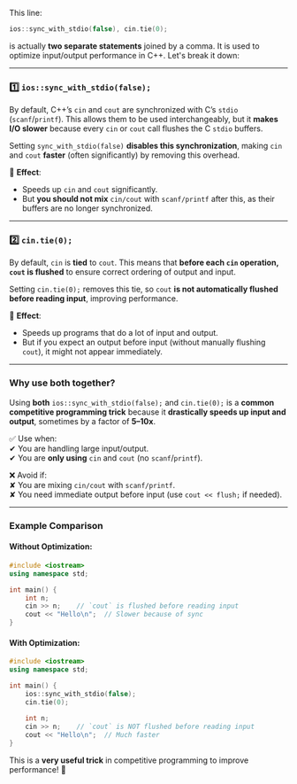 This line:  

```cpp
ios::sync_with_stdio(false), cin.tie(0);
```

is actually **two separate statements** joined by a comma. It is used to optimize input/output performance in C++. Let's break it down:

---

### **1️⃣ `ios::sync_with_stdio(false);`**
By default, C++’s `cin` and `cout` are synchronized with C’s `stdio` (`scanf`/`printf`). This allows them to be used interchangeably, but it **makes I/O slower** because every `cin` or `cout` call flushes the C `stdio` buffers.

Setting `sync_with_stdio(false)` **disables this synchronization**, making `cin` and `cout` **faster** (often significantly) by removing this overhead.

🚀 **Effect**:  
- Speeds up `cin` and `cout` significantly.
- But **you should not mix** `cin/cout` with `scanf/printf` after this, as their buffers are no longer synchronized.

---

### **2️⃣ `cin.tie(0);`**
By default, `cin` is **tied** to `cout`. This means that **before each `cin` operation, `cout` is flushed** to ensure correct ordering of output and input.

Setting `cin.tie(0);` removes this tie, so `cout` **is not automatically flushed before reading input**, improving performance.

🚀 **Effect**:  
- Speeds up programs that do a lot of input and output.
- But if you expect an output before input (without manually flushing `cout`), it might not appear immediately.

---

### **Why use both together?**
Using **both** `ios::sync_with_stdio(false);` and `cin.tie(0);` is a **common competitive programming trick** because it **drastically speeds up input and output**, sometimes by a factor of **5–10x**.

✅ Use when:  
✔ You are handling large input/output.  
✔ You are **only using** `cin` and `cout` (no `scanf`/`printf`).  

❌ Avoid if:  
✘ You are mixing `cin/cout` with `scanf/printf`.  
✘ You need immediate output before input (use `cout << flush;` if needed).

---

### **Example Comparison**
#### **Without Optimization:**
```cpp
#include <iostream>
using namespace std;

int main() {
    int n;
    cin >> n;    // `cout` is flushed before reading input
    cout << "Hello\n";  // Slower because of sync
}
```

#### **With Optimization:**
```cpp
#include <iostream>
using namespace std;

int main() {
    ios::sync_with_stdio(false);
    cin.tie(0);
    
    int n;
    cin >> n;    // `cout` is NOT flushed before reading input
    cout << "Hello\n";  // Much faster
}
```

This is a **very useful trick** in competitive programming to improve performance! 🚀
